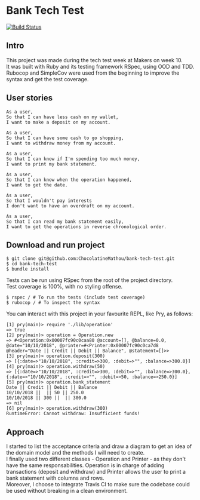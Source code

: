 # Bank Tech Test

[![Build Status](https://travis-ci.org/ChocolatineMathou/bank-tech-test.svg?branch=master)](https://travis-ci.org/ChocolatineMathou/bank-tech-test)

## Intro

This project was made during the tech test week at Makers on week 10.  
It was built with Ruby and its testing framework RSpec, using OOD and TDD.  
Rubocop and SimpleCov were used from the beginning to improve the syntax and get the test coverage.

## User stories

```
As a user,
So that I can have less cash on my wallet,
I want to make a deposit on my account.

As a user,
So that I can have some cash to go shopping,
I want to withdraw money from my account.

As a user,
So that I can know if I'm spending too much money,
I want to print my bank statement.

As a user,
So that I can know when the operation happened,
I want to get the date.

As a user,
So that I wouldn't pay interests
I don't want to have an overdraft on my account.

As a user,
So that I can read my bank statement easily,
I want to get the operations in reverse chronological order.
```

## Download and run project

```
$ git clone git@github.com:ChocolatineMathou/bank-tech-test.git
$ cd bank-tech-test
$ bundle install
```

Tests can be run using RSpec from the root of the project directory.  
Test coverage is 100%, with no styling offense.

```
$ rspec / # To run the tests (include test coverage)
$ rubocop / # To inspect the syntax
```

You can interact with this project in your favourite REPL, like Pry, as follows:   

```
[1] pry(main)> require './lib/operation'
=> true
[2] pry(main)> operation = Operation.new
=> #<Operation:0x00007fc90c0caa80 @account=[], @balance=0.0, @date="10/10/2018", @printer=#<Printer:0x00007fc90c0ca7d8 @header="Date || Credit || Debit || Balance", @statement=[]>>
[3] pry(main)> operation.deposit(300)
=> [{:date=>"10/10/2018", :credit=>300, :debit=>"", :balance=>300.0}]
[4] pry(main)> operation.withdraw(50)
=> [{:date=>"10/10/2018", :credit=>300, :debit=>"", :balance=>300.0}, {:date=>"10/10/2018", :credit=>"", :debit=>50, :balance=>250.0}]
[5] pry(main)> operation.bank_statement
Date || Credit || Debit || Balance
10/10/2018 ||  || 50 || 250.0
10/10/2018 || 300 ||  || 300.0
=> nil
[6] pry(main)> operation.withdraw(300)
RuntimeError: Cannot withdraw: Insufficient funds!
```

## Approach

I started to list the acceptance criteria and draw a diagram to get an idea of the domain model and the methods I will need to create.  
I finally used two different classes - Operation and Printer - as they don't have the same responsabilities. Operation is in charge of adding transactions (deposit and withdraw) and Printer allows the user to print a bank statement with columns and rows.  
Moreover, I choose to integrate Travis CI to make sure the codebase could be used without breaking in a clean environment.
